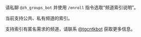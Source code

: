 请私聊 `@zh_groups_bot` 并使用 `/enroll` 指令选取“频道索引说明”。

当前支持公共、私有频道的索引。

支持索引有匿名需求的频道，请联系 [@tgcntkbot](https://t.me/tgcntkbot) 获取更多信息。